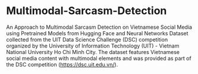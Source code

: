 # Multimodal-Sarcasm-Detection
An Approach to Multimodal Sarcasm Detection on Vietnamese Social Media using Pretrained Models from Hugging Face and Neural Networks
Dataset collected from the UIT Data Science Challenge (DSC) competition organized by the University of Information Technology (UIT) - Vietnam National University Ho Chi Minh City. The dataset features Vietnamese social media content with multimodal elements and was provided as part of the DSC competition (https://dsc.uit.edu.vn/).
